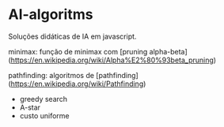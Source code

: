 # AI-algoritms
Soluções didáticas de IA em javascript.

minimax: função de minimax com [pruning alpha-beta] (https://en.wikipedia.org/wiki/Alpha%E2%80%93beta_pruning)

pathfinding: algoritmos de [pathfinding] (https://en.wikipedia.org/wiki/Pathfinding)
- greedy search
- A-star
- custo uniforme
